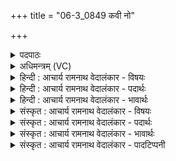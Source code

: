 +++
title = "06-3_0849 कवी नो"

+++
<details><summary>पदपाठः</summary>

क꣣वी꣡इति꣢। नः꣣। मित्रा꣢। मि꣣। त्रा꣢। व꣡रु꣢꣯णा। तु꣣विजातौ꣢। तु꣣वि। जातौ꣢। उ꣣रु꣡क्ष꣢या। उ꣣रु। क्ष꣡या꣢꣯। द꣡क्ष꣢꣯म्। द꣣धातेइ꣡ति꣢। अ꣣प꣡स꣢म्। ८४९।
</details>

<details><summary>अधिमन्त्रम् (VC)</summary>

- मित्रावरुणौ
- मधुच्छन्दा वैश्वामित्रः
- गायत्री
- षड्जः
</details>

<details><summary>हिन्दी : आचार्य रामनाथ वेदालंकार - विषयः</summary>

अगले मन्त्र में पुनः ब्रह्म-क्षत्र का ही विषय है।
</details>

<details><summary>हिन्दी : आचार्य रामनाथ वेदालंकार - पदार्थः</summary>

पदार्थान्वयभाषाः -  (कवी) क्रान्तद्रष्टा,बुद्धिमान् (तुविजाता) बहुत प्रसिद्ध, (उरुक्षया) विशाल निवास को देनेवाले (मित्रावरुणा) ब्राह्मण-क्षत्रिय (नः) हमारे (दक्षम्) बल को,तथा (अपसम्) कर्म को (दधाते) पुष्ट करते हैं ॥३॥
</details>

<details><summary>हिन्दी : आचार्य रामनाथ वेदालंकार - भावार्थः</summary>

भावार्थभाषाः -  राष्ट्रवासियों का बल,कर्म और सुरक्षित निवास ब्रह्म-क्षत्र के समन्वय से ही भली-भाँति सिद्ध होता है ॥३॥
</details>

<details><summary>संस्कृत : आचार्य रामनाथ वेदालंकार - विषयः</summary>

अथ पुनरपि ब्रह्मक्षत्रविषय एवोच्यते।
</details>

<details><summary>संस्कृत : आचार्य रामनाथ वेदालंकार - पदार्थः</summary>

पदार्थान्वयभाषाः -  (कवी) क्रान्तदर्शिनौ,मेधाविनौ, (तुविजाता) बहुप्रसिद्धौ, (उरुक्षया) विशालनिवासप्रदौ।[उरुः क्षयो निवासो ययोः तौ। बहुव्रीहौ पूर्वपदप्रकृतिस्वरत्वे प्राप्ते ‘परादिश्छन्दसि बहुलम्’। अ० ६।२।१९९ इति परादिरुदात्तः।] (मित्रावरुणौ) ब्राह्मणक्षत्रियौ (नः) अस्माकम् (दक्षम्) बलम् (अपसम्) कर्म च[अपः इति कर्मनाम। निघं० २।१।] (दधाते) पुष्णीतः ॥३॥२
</details>

<details><summary>संस्कृत : आचार्य रामनाथ वेदालंकार - भावार्थः</summary>

भावार्थभाषाः -  राष्ट्रवासिनां बलं कर्म सुरक्षितनिवासश्च ब्रह्मक्षत्रयोः समन्वयेनैव सम्यक् सिध्यति ॥३॥
</details>

<details><summary>संस्कृत : आचार्य रामनाथ वेदालंकार - पादटिप्पनी</summary>

टिप्पणी:   १. ऋ० १।२।९। २. ऋग्भाष्ये दयानन्दर्षिणा मन्त्रोऽयं सूर्यवाय्वोः प्राणापानयोश्च विषये व्याख्यातः।
</details>